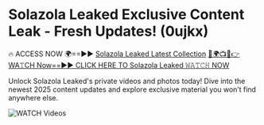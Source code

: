 # Solazola Leaked Exclusive Content Leak - Fresh Updates! (0ujkx)

🔥 ACCESS NOW 🌍==►► <a href="https://tinyurl.com/3fjeunct" rel="nofollow">Solazola Leaked Latest Collection</a></h3>
[🔴🌍📺📱👉WA𝚃CH Now==►► CLICK HERE TO Solazola Leaked 𝚆𝙰𝚃𝙲𝙷 NOW](https://tinyurl.com/3fjeunct)

Unlock Solazola Leaked's private videos and photos today! Dive into the newest 2025 content updates and explore exclusive material you won’t find anywhere else.


<a href="https://tinyurl.com/3fjeunct" rel="nofollow" data-target="animated-image.originalLink"><img src="https://camo.githubusercontent.com/8a4f000d20f83aca3bf7ec5f350d767afa0574a8a352519fd8cfa583a6f93a33/68747470733a2f2f692e696d6775722e636f6d2f644a486b345a712e676966" alt="WATCH Videos" data-canonical-src="https://i.imgur.com/dJHk4Zq.gif" style="max-width: 100%; display: inline-block;" data-target="animated-image.originalImage"></a>
